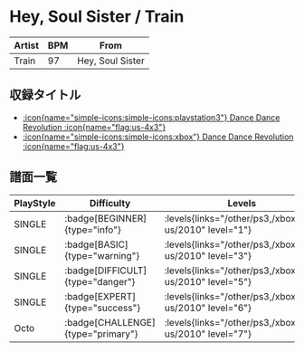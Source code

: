 # Hey, Soul Sister / Train

|Artist|BPM|From|
|------|---|----|
|Train|97|Hey, Soul Sister|

## 収録タイトル

- [:icon{name="simple-icons:simple-icons:playstation3"} Dance Dance Revolution :icon{name="flag:us-4x3"}](/other/ps3)
- [:icon{name="simple-icons:simple-icons:xbox"} Dance Dance Revolution :icon{name="flag:us-4x3"}](/xbox360-us/2010)

## 譜面一覧

|PlayStyle|Difficulty|Levels|Notes|Movie|
|---------|----------|------|-----|-----|
|SINGLE| :badge[BEGINNER]{type="info"}| :levels{links="/other/ps3,/xbox360-us/2010" level="1"}|53/10||
|SINGLE| :badge[BASIC]{type="warning"}| :levels{links="/other/ps3,/xbox360-us/2010" level="3"}|85/6||
|SINGLE| :badge[DIFFICULT]{type="danger"}| :levels{links="/other/ps3,/xbox360-us/2010" level="5"}|179/2||
|SINGLE| :badge[EXPERT]{type="success"}| :levels{links="/other/ps3,/xbox360-us/2010" level="6"}|249/0||
|Octo| :badge[CHALLENGE]{type="primary"}| :levels{links="/other/ps3,/xbox360-us/2010" level="7"}|||

